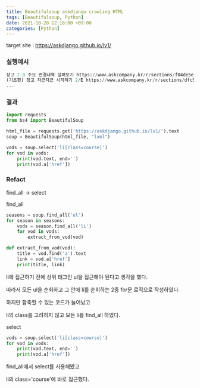 ```yaml
---
title: Beautifulsoup askdjango crawling HTML
tags: [Beautifulsoup, Python]
date: 2021-10-28 12:18:00 +09:00
categories: [Python]
---
```


target site : https://askdjango.github.io/lv1/

### 실행예시

```python
장고 2.0 주요 변경내역 살펴보기 https://www.askcompany.kr/r/sections/f04de5e/
(기초편) 장고 차근차근 시작하기 2/E https://www.askcompany.kr/r/sections/dfc55e7/
...
```

### 결과

```python
import requests
from bs4 import BeautifulSoup

html_file = requests.get('https://askdjango.github.io/lv1/').text
soup = BeautifulSoup(html_file, "lxml")

vods = soup.select('li[class=course]')
for vod in vods:
    print(vod.text, end='')
    print(vod.a['href'])
```

### Refact

find_all → select

find_all

```python
seasons = soup.find_all('ul')
for season in seasons:
    vods = season.find_all('li')
    for vod in vods:
        extract_from_vod(vod)

def extract_from_vod(vod):
    title = vod.find('a').text
    link = vod.a['href']
    print(title, link)
```

li에 접근하기 전에 상위 태그인 ul을 접근해야 된다고 생각을 했다.

따라서 모든 ul을 순회하고 그 안에 li를 순회하는 2중 for문 로직으로 작성하였다.

하지만 함축할 수 있는 코드가 늘어났고

li의 class를 고려하지 않고 모든 li를 find_all 하였다.

select

```python
vods = soup.select('li[class=course]')
for vod in vods:
    print(vod.text, end='')
    print(vod.a['href'])
```

find_all에서 select를 사용해봤고

li의 class='course'에 바로 접근했다.
